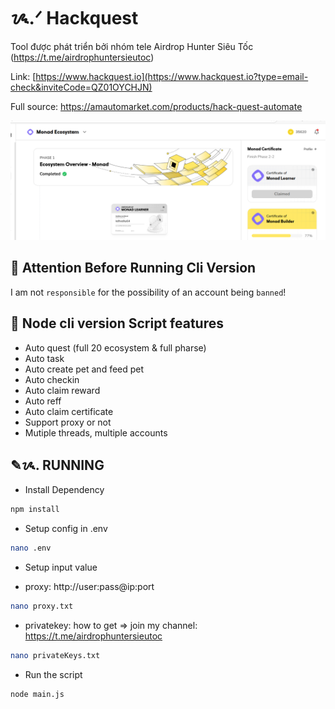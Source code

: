 # ᝰ.ᐟ Hackquest

Tool được phát triển bởi nhóm tele Airdrop Hunter Siêu Tốc (https://t.me/airdrophuntersieutoc)

Link: [https://www.hackquest.io](https://www.hackquest.io?type=email-check&inviteCode=QZ01OYCHJN)

Full source: https://amautomarket.com/products/hack-quest-automate

![image](image.png)

## 🚨 Attention Before Running Cli Version

I am not `responsible` for the possibility of an account being `banned`!

## 📎 Node cli version Script features

- Auto quest (full 20 ecosystem & full pharse)
- Auto task
- Auto create pet and feed pet
- Auto checkin
- Auto claim reward
- Auto reff
- Auto claim certificate
- Support proxy or not
- Mutiple threads, multiple accounts

## ✎ᝰ. RUNNING

- Install Dependency

```bash
npm install
```

- Setup config in .env

```bash
nano .env
```

- Setup input value

* proxy: http://user:pass@ip:port

```bash
nano proxy.txt
```

- privatekey: how to get => join my channel: https://t.me/airdrophuntersieutoc

```bash
nano privateKeys.txt
```

- Run the script

```bash
node main.js
```
